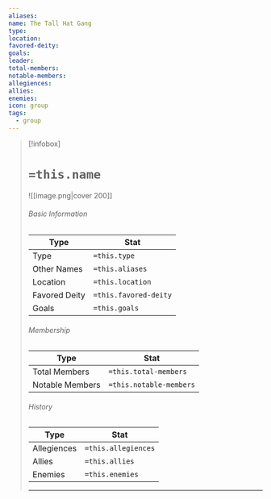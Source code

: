 ```yaml
---
aliases: 
name: The Tall Hat Gang
type: 
location: 
favored-deity: 
goals: 
leader: 
total-members: 
notable-members: 
allegiences: 
allies: 
enemies: 
icon: group
tags:
  - group
---
```

> [!infobox]
> # `=this.name` 
> ![[image.png|cover 200]]
> ###### Basic Information
> | Type | Stat |
> | ---- | ---- |
> | Type | `=this.type` |
> | Other Names | `=this.aliases` |
> |  Location | `=this.location` |
> |  Favored Deity    | `=this.favored-deity`   |
> | Goals | `=this.goals` |
> 
> ###### Membership
> | Type | Stat |
> | ---- | ---- |
> | Total Members | `=this.total-members` |
> | Notable Members | `=this.notable-members` |
>
> ###### History
> | Type | Stat |
> | ---- | ---- |
> | Allegiences  | `=this.allegiences` |
> | Allies | `=this.allies` |
> | Enemies | `=this.enemies` |
> --- 


